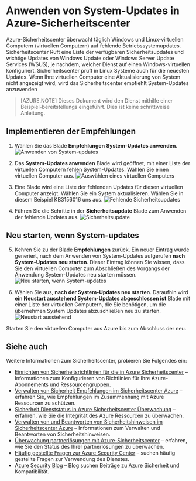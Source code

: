 <properties
   pageTitle="Anwenden von System-Updates in Azure-Sicherheitscenter | Microsoft Azure"
   description="Dieses Dokument wird gezeigt, wie die Sicherheitscenter Azure Empfehlungen **System-Updates anwenden** und **neu starten, wenn System-Updates**implementieren."
   services="security-center"
   documentationCenter="na"
   authors="TerryLanfear"
   manager="MBaldwin"
   editor=""/>

<tags
   ms.service="security-center"
   ms.devlang="na"
   ms.topic="article"
   ms.tgt_pltfrm="na"
   ms.workload="na"
   ms.date="07/29/2016"
   ms.author="terrylan"/>

# <a name="apply-system-updates-in-azure-security-center"></a>Anwenden von System-Updates in Azure-Sicherheitscenter

Azure-Sicherheitscenter überwacht täglich Windows und Linux-virtuellen Computern (virtuellen Computern) auf fehlende Betriebssystemupdates. Sicherheitscenter Ruft eine Liste der verfügbaren Sicherheitsupdates und wichtige Updates von Windows Update oder Windows Server Update Services (WSUS), je nachdem, welcher Dienst auf einen Windows-virtuellen konfiguriert.  Sicherheitscenter prüft in Linux Systeme auch für die neuesten Updates. Wenn Ihre virtuellen Computer eine Aktualisierung von System nicht angezeigt wird, wird das Sicherheitscenter empfiehlt System-Updates anzuwenden

> [AZURE.NOTE] Dieses Dokument wird den Dienst mithilfe einer Beispiel-bereitstellungs eingeführt.  Dies ist keine schrittweise Anleitung.

## <a name="implement-the-recommendation"></a>Implementieren der Empfehlungen

1. Wählen Sie das Blade **Empfehlungen** **System-Updates anwenden**.
![Anwenden von System-updates][1]

2. Das **System-Updates anwenden** Blade wird geöffnet, mit einer Liste der virtuellen Computern fehlen System-Updates. Wählen Sie einen virtuellen Computer aus.
![Auswählen eines virtuellen Computers][2]

3. Eine Blade wird eine Liste der fehlenden Updates für diesen virtuellen Computer anzeigt. Wählen Sie ein System aktualisieren. Wählen Sie in diesem Beispiel KB3156016 uns aus.
![Fehlende Sicherheitsupdates][3]

4. Führen Sie die Schritte in der **Sicherheitsupdate** Blade zum Anwenden der fehlende Updates aus.
![Sicherheitsupdate][4]

## <a name="reboot-after-system-updates"></a>Neu starten, wenn System-updates

5. Kehren Sie zu der Blade **Empfehlungen** zurück. Ein neuer Eintrag wurde generiert, nach dem Anwenden von System-Updates aufgerufen **nach System-Updates neu starten**. Dieser Eintrag können Sie wissen, dass Sie den virtuellen Computer zum Abschließen des Vorgangs der Anwendung System-Updates neu starten müssen.
![Neu starten, wenn System-updates][5]

6. Wählen Sie aus, **nach der System-Updates neu starten**. Daraufhin wird **ein Neustart ausstehend System-Updates abgeschlossen ist** Blade mit einer Liste der virtuellen Computern, die Sie benötigen, um die übernehmen System Updates abzuschließen neu zu starten.
![Neustart ausstehend][6]

Starten Sie den virtuellen Computer aus Azure bis zum Abschluss der neu.

## <a name="see-also"></a>Siehe auch

Weitere Informationen zum Sicherheitscenter, probieren Sie Folgendes ein:

- [Einrichten von Sicherheitsrichtlinien für die in Azure Sicherheitscenter](security-center-policies.md) – Informationen zum Konfigurieren von Richtlinien für Ihre Azure-Abonnements und Ressourcengruppen.
- [Verwalten von Sicherheit Empfehlungen im Sicherheitscenter Azure](security-center-recommendations.md) – erfahren Sie, wie Empfehlungen im Zusammenhang mit Azure Ressourcen zu schützen.
- [Sicherheit Dienststatus in Azure Sicherheitscenter Überwachung](security-center-monitoring.md) – erfahren, wie Sie die Integrität des Azure Ressourcen zu überwachen.
- [Verwalten von und Beantworten von Sicherheitshinweisen im Sicherheitscenter Azure](security-center-managing-and-responding-alerts.md) – Informationen zum Verwalten und Beantworten von Sicherheitshinweisen.
- [Überwachung partnerlösungen mit Azure-Sicherheitscenter](security-center-partner-solutions.md) – erfahren, wie Sie den Status des Ihrer partnerlösungen zu überwachen.
- [Häufig gestellte Fragen zur Azure Security Center](security-center-faq.md) – suchen häufig gestellte Fragen zur Verwendung des Dienstes.
- [Azure Security Blog](http://blogs.msdn.com/b/azuresecurity/) – Blog suchen Beiträge zu Azure Sicherheit und Kompatibilität.

<!--Image references-->
[1]: ./media/security-center-apply-system-updates/recommendation.png
[2]:./media/security-center-apply-system-updates/select-vm.png
[3]: ./media/security-center-apply-system-updates/missing-security-updates.png
[4]: ./media/security-center-apply-system-updates/security-update.png
[5]: ./media/security-center-apply-system-updates/reboot-after-system-updates.png
[6]: ./media/security-center-apply-system-updates/restart-pending.png
